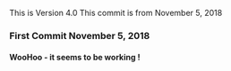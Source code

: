 This is Version 4.0 
This commit is from November 5, 2018


### First Commit November 5, 2018 

#### WooHoo - it seems to be working !
